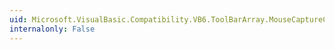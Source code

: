 ```yaml
---
uid: Microsoft.VisualBasic.Compatibility.VB6.ToolBarArray.MouseCaptureChanged
internalonly: False
---
```

